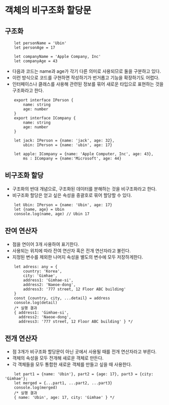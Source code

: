 # 객체의 비구조화 할당문

## 구조화
```TS
    let personName = 'Ubin'
    let personAge = 17

    let companyName = 'Apple Company, Inc'
    let companyAge = 43
``` 
- 다음과 코드는 name과 age가 각기 다른 의미로 사용되므로 둘을 구분하고 있다.
- 이런 방식으로 코드를 구현하면 작성하기가 번거롭고 기능을 확장하기도 어렵다.
- 인터페이스나 클래스를 사용해 관련된 정보를 묶어 새로운 타입으로 표현하는 것을 구조화라고 한다.
```TS
    export interface IPerson {
        name: string
        age: number
    }
    export interface ICompany {
        name: string
        age: number
    }

    let jack: IPerson = {name: 'jack', age: 32},
        ubin: IPerson = {name: 'ubin', age: 17}

    let apple: ICompany = {name: 'Apple Computer, Inc', age: 43},
        ms : ICompany = {name:'Microsoft', age: 44}
```

## 비구조화 할당
- 구조화의 반대 개념으로, 구조화된 데이터를 분해하는 것을 비구조화라고 한다.
- 비구조화 할당은 얻고 싶은 속성을 중괄호로 묶어 할당할 수 있다.
```TS
    let Ubin: IPerson = {name: 'Ubin', age: 17}
    let {name, age} = Ubin
    console.log(name, age) // Ubin 17
```

## 잔여 연산자
- 점을 연이어 3개 사용하여 표기한다.
- 사용되는 위치에 따라 잔여 연산자 혹은 전개 연산자라고 불린다.
- 지정된 변수를 제외한 나머지 속성을 별도의 변수에 모두 저장하게한다.
```TS
    let adress: any = {
        country: 'Korea',
        city: 'Gimhae',
        address1: 'Gimhae-si',
        address2: 'Naeoe-dong',
        address3: '777 street, 12 Floor ABC building'
    }
    const {country, city, ...detail} = address
    console.log(detail)
    /* 실행 결과
    { address1: 'Gimhae-si',
      address2: 'Naeoe-dong',
      address3: '777 street, 12 Floor ABC building' } */
```

## 전개 연산자
- 점 3개가 비구조화 할당문이 아닌 곳에서 사용될 때를 전개 연산자라고 부른다.
- 객체의 속성을 모두 전개해 새로운 객체로 만든다.
- 각 객체들을 모두 통합한 새로운 객체를 만들고 싶을 때 사용한다.
```TS
    let part1 = {name: 'Ubin'}, part2 = {age: 17}, part3 = {city: 'Gimhae'};
    let merged = {...part1, ...part2, ...part3}
    console.log(merged)
    /* 실행 결과
    { name: 'Ubin', age: 17, city: 'Gimhae' } */
```